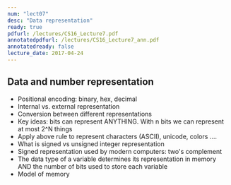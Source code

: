 ```yaml
---
num: "lect07"
desc: "Data representation"
ready: true
pdfurl: /lectures/CS16_Lecture7.pdf
annotatedpdfurl: /lectures/CS16_Lecture7_ann.pdf
annotatedready: false
lecture_date: 2017-04-24
---
```


## Data and number representation 

* Positional encoding: binary, hex, decimal 
* Internal vs. external representation
* Conversion between different representations
* Key ideas: bits can represent ANYTHING. With n bits we can represent at most 2^N things
* Apply above rule to represent characters (ASCII), unicode, colors ....
* What is signed vs unsigned integer representation
* Signed representation used by modern computers: two's complement
* The data type of a variable determines its representation in memory AND the number of bits used to store each variable
* Model of memory










